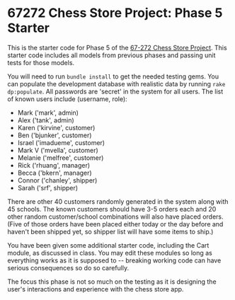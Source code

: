 67272 Chess Store Project: Phase 5 Starter
===

This is the starter code for Phase 5 of the [67-272 Chess Store Project](http://67272.cmuis.net/projects).  This starter code includes all models from previous phases and passing unit tests for those models.

You will need to run `bundle install` to get the needed testing gems. You can populate the development database with realistic data by running `rake dp:populate`.  All passwords are 'secret' in the system for all users. The list of known users include (username, role): 

- Mark ('mark', admin)
- Alex ('tank', admin)
- Karen ('kirvine', customer)
- Ben  ('bjunker', customer)
- Israel ('imadueme', customer)
- Mark V ('mvella', customer)
- Melanie ('melfree', customer)
- Rick ('rhuang', manager)
- Becca  ('bkern', manager)
- Connor ('chanley', shipper)
- Sarah ('srf', shipper)

There are other 40 customers randomly generated in the system along with 45 schools.  The known customers should have 3-5 orders each and 20 other random customer/school combinations will also have placed orders. (Five of those orders have been placed either today or the day before and haven't been shipped yet, so shipper list will have some items to ship.)

You have been given some additional starter code, including the Cart module, as discussed in class. You may edit these modules so long as everything works as it is supposed to -- breaking working code can have serious consequences so do so carefully.

The focus this phase is not so much on the testing as it is designing the user's interactions and experience with the chess store app.
